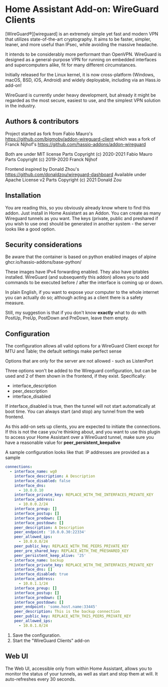 # Home Assistant Add-on: WireGuard Clients

[WireGuard®][wireguard] is an extremely simple yet fast and modern VPN that
utilizes state-of-the-art cryptography. It aims to be faster, simpler, leaner,
and more useful than IPsec, while avoiding the massive headache.

It intends to be considerably more performant than OpenVPN. WireGuard is
designed as a general-purpose VPN for running on embedded interfaces and
supercomputers alike, fit for many different circumstances.

Initially released for the Linux kernel, it is now cross-platform (Windows,
macOS, BSD, iOS, Android) and widely deployable,
including via an Hass.io add-on!

WireGuard is currently under heavy development, but already it might be
regarded as the most secure, easiest to use, and the simplest VPN solution
in the industry.

## Authors & contributors

Project started as fork from Fabio Mauro's
https://github.com/bigmoby/addon-wireguard-client
which was a fork of Franck Nijhof's
https://github.com/hassio-addons/addon-wireguard

Both are under MIT license
Parts Copyright (c) 2020-2021 Fabio Mauro
Parts Copyright (c) 2019-2020 Franck Nijhof

Frontend inspired by Donald Zhou's
https://github.com/donaldzou/wireguard-dashboard
Available under Apache License v2
Parts Copyright (c) 2021 Donald Zou

## Installation

You are reading this, so you obviously already know where 
to find this addon. Just install in Home Assistant as an Addon. 
You can create as many Wireguard tunnels as you want. The keys
(private, public and preshared if you wish to use one) should be 
generated in another system - the server looks like a good option.

## Security considerations

Be aware that the container is based on python enabled images of alpine
ghcr.io/hassio-addons/base-python/

These images have IPv4 forwarding enabled. They also have iptables installed.
WireGuard (and subsequently this addon) allows you to add commands to be executed 
before / after the interface is coming up or down. 

In plain English, if you want to expose your computer to the whole internet
you can actually do so; although acting as a client there is a safety measure.

Still, my suggestion is that if you don't know **exactly** what to do with
PostUp, PreUp, PostDown and PreDown, leave them empty. 

## Configuration

The configuration allows all valid options for a WireGuard Client 
except for MTU and Table; the default settings make perfect sense

Options that are only for the server are not allowed - such as ListenPort

Three options won't be added to the Wireguard configuration, but can be used
and 2 of them shown in the frontend, if they exist. Specifically: 
* interface_description
* peer_description
* interface_disabled

If interface_disabled is true, then the tunnel will not start automatically
at boot time. You can always start (and stop) any tunnel from the web frontend.


As this add-on sets up clients, you are expected to initiate the connections.
If this is not the case you're thinking about, and you want to use this plugin 
to access your Home Assistant over a WireGuard tunnel, make sure you have a 
reasonable value for **peer_persistent_keepalive**


A sample configuration looks like that: IP addresses are provided as a sample

```yaml
connections:
  - interface_name: wg0
    interface_description: A Description 
    interface_disabled: false 
    interface_dns:
      - 10.0.0.10
    interface_private_key: REPLACE_WITH_THE_INTERFACES_PRIVATE_KEY
    interface_address:
      - 10.0.0.2/24
    interface_preup: []
    interface_postup: []
    interface_predown: []
    interface_postdown: []
    peer_description: A Description
    peer_endpoint: '10.0.0.30:22334'
    peer_allowed_ips:
      - 10.0.0.0/24
    peer_public_key: REPLACE_WITH_THE_PEERS_PRIVATE_KEY
    peer_pre_shared_key: REPLACE_WITH_THE_PRESHARED_KEY
    peer_persistent_keep_alive: '25'
  - interface_name: backup
    interface_private_key: REPLACE_WITH_THE_INTERFACES_PRIVATE_KEY
    interface_dns: []
    interface_disabled: true
    interface_address:
      - 10.0.1.1/24
    interface_preup: []
    interface_postup: []
    interface_predown: []
    interface_postdown: []
    peer_endpoint: 'some.host.name:33445'
    peer_description: This is the backup connection
    peer_public_key: REPLACE_WITH_THIS_PEERS_PRIVATE_KEY
    peer_allowed_ips:
      - 10.0.1.0/24
```

1. Save the configuration.
1. Start the "WireGuard Clients" add-on

## Web UI

The Web UI, accessible only from within Home Assistant, allows you to monitor the
status of your tunnels, as well as start and stop them at will. It auto-refreshes every 30 seconds. 

